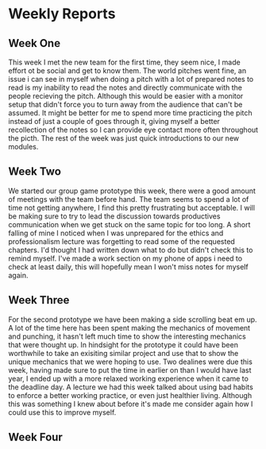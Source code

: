 # Weekly Reports

## Week One

This week I met the new team for the first time, they seem nice, I made effort ot be social and get to know them. The world pitches went fine, an issue i can see in myself when doing a pitch with a lot of prepared notes to read is my inability to read the notes and directly communicate with the people recieving the pitch. Although this would be easier with a monitor setup that didn't force you to turn away from the audience that can't be assumed. It might be better for me to spend more time practicing the pitch instead of just a couple of goes through it, giving myself a better recollection of the notes so I can provide eye contact more often throughout the picth. The rest of the week was just quick introductions to our new modules.

## Week Two

We started our group game prototype this week, there were a good amount of meetings with the team before hand. The team seems to spend a lot of time not getting anywhere, I find this pretty frustrating but acceptable. I will be making sure to try to lead the discussion towards productives communication when we get stuck on the same topic for too long.  A short falling of mine I noticed when I was unprepared for the ethics and professionalism lecture was forgetting to read some of the requested chapters. I'd thought I had written down what to do but didn't check this to remind myself. I've made a work section on my phone of apps i need to check at least daily, this will hopefully mean I won't miss notes for myself again.

## Week Three

For the second prototype we have been making a side scrolling beat em up. A lot of the time here has been spent making the mechanics of movement and punching, it hasn't left much time to show the interesting mechanics that were thought up. In hindsight for the prototype it could have been worthwhile to take an exisiting similar project and use that to show the unique mechanics that we were hoping to use. Two dealines were due this week, having made sure to put the time in earlier on than I would have last year, I ended up with a more relaxed working experience when it came to the deadline day. A lecture we had this week talked about using bad habits to enforce a better working practice, or even just healthier living. Although this was something I knew about before it's made me consider again how I could use this to improve myself.

## Week Four

